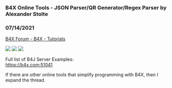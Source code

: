 ###  B4X Online Tools - JSON Parser/QR Generator/Regex Parser by Alexander Stolte
### 07/14/2021
[B4X Forum - B4X - Tutorials](https://www.b4x.com/android/forum/threads/132550/)

[![](https://www.b4x.com/android/forum/attachments/116392)](https://b4x.com:51041/json/index.html) [![](https://www.b4x.com/android/forum/attachments/116393)](https://b4x.com:51041/qrgenerator/index.html) [![](https://www.b4x.com/android/forum/attachments/116394)](https://b4x.com:51041/regex_ws/index.html)  
  
Full list of B4J Server Examples:  
<https://b4x.com:51041>  
  
If there are other online tools that simplify programming with B4X, then I expand the thread.